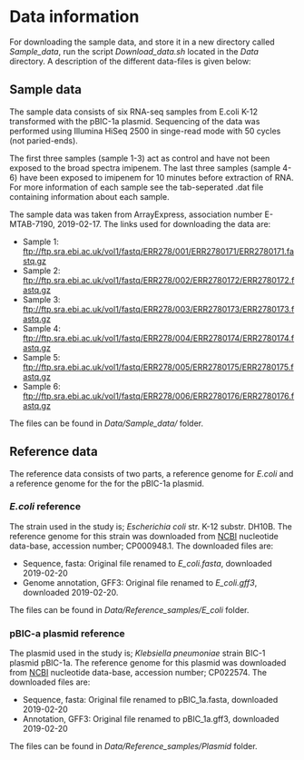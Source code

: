 # Data information 

For downloading the sample data, and store it in a new directory called *Sample_data*, run the script *Download_data.sh* located in the *Data* directory. A description of the different data-files is given below:

## Sample data 
The sample data consists of six RNA-seq samples from E.coli K-12 transformed with the pBIC-1a plasmid. Sequencing of the data was performed using Illumina HiSeq 2500 in singe-read mode with 50 cycles (not paried-ends). 

The first three samples (sample 1-3) act as control and have not been exposed to the broad spectra imipenem. The last three samples (sample 4-6) have been exposed to imipenem for 10 minutes before extraction of RNA. For more information of each sample see the tab-seperated .dat file containing information about each sample. 

The sample data was taken from ArrayExpress, association number E-MTAB-7190, 2019-02-17. The links used for downloading the data are:

* Sample 1: ftp://ftp.sra.ebi.ac.uk/vol1/fastq/ERR278/001/ERR2780171/ERR2780171.fastq.gz
* Sample 2: ftp://ftp.sra.ebi.ac.uk/vol1/fastq/ERR278/002/ERR2780172/ERR2780172.fastq.gz
* Sample 3: ftp://ftp.sra.ebi.ac.uk/vol1/fastq/ERR278/003/ERR2780173/ERR2780173.fastq.gz
* Sample 4: ftp://ftp.sra.ebi.ac.uk/vol1/fastq/ERR278/004/ERR2780174/ERR2780174.fastq.gz
* Sample 5: ftp://ftp.sra.ebi.ac.uk/vol1/fastq/ERR278/005/ERR2780175/ERR2780175.fastq.gz
* Sample 6: ftp://ftp.sra.ebi.ac.uk/vol1/fastq/ERR278/006/ERR2780176/ERR2780176.fastq.gz

The files can be found in *Data/Sample_data/* folder. 

## Reference data 

The reference data consists of two parts, a reference genome for *E.coli* and a reference genome for the for the pBIC-1a plasmid. 

### *E.coli* reference
The strain used in the study is; *Escherichia coli* str. K-12 substr. DH10B. The reference genome for this strain was downloaded from [NCBI](https://www.ncbi.nlm.nih.gov/nucleotide) nucleotide data-base, accession number; CP000948.1. The downloaded files are:

* Sequence, fasta: Original file renamed to *E_coli.fasta*, downloaded 2019-02-20
* Genome annotation, GFF3: Original file renamed to *E_coli.gff3*, downloaded 2019-02-20. 

The files can be found in *Data/Reference_samples/E_coli* folder. 

### pBIC-a plasmid reference
The plasmid used in the study is; *Klebsiella pneumoniae* strain BIC-1 plasmid pBIC-1a. The reference genome for this plasmid was downloaded from [NCBI](https://www.ncbi.nlm.nih.gov/nucleotide) nucleotide data-base, accession number; CP022574. The downloaded files are:

* Sequence, fasta: Original file renamed to pBIC_1a.fasta, downloaded 2019-02-20
* Annotation, GFF3: Original file renamed to pBIC_1a.gff3, downloaded 2019-02-20

The files can be found in *Data/Reference_samples/Plasmid* folder. 

